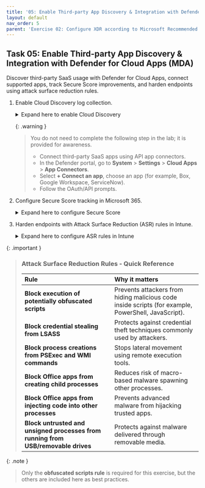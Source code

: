 ```yaml
---
title: '05: Enable Third-party App Discovery & Integration with Defender for Cloud Apps (MDA)'
layout: default
nav_order: 5
parent: 'Exercise 02: Configure XDR according to Microsoft Recommended Practices'
---
```


## Task 05: Enable Third-party App Discovery & Integration with Defender for Cloud Apps (MDA)

Discover third-party SaaS usage with Defender for Cloud Apps, connect supported apps, track Secure Score improvements, and harden endpoints using attack surface reduction rules.


1. Enable Cloud Discovery log collection.

    <details markdown='block'>
    <summary>Expand here to enable Cloud Discovery</summary>
    - In the Defender portal, go to **System** > **Settings**.

    - Select **Cloud Apps** and under **Cloud Discovery**, select **Automatic log upload**.

    - Enable **Automatic log upload** (if firewall/proxy logs are used).

        {: .note }
        > Optionally configure **Continuous reports** and **Score metrics**. 

    - In the leftmost pane, go to **Cloud apps** > **Cloud discovery**.

    - Select the **Discovered apps** tab to review sanctioned/unsanctioned usage and risk scores.  
    </details>

    {: .warning }
    > You do not need to complete the following step in the lab; it is provided for awareness.
    >  - Connect third-party SaaS apps using API app connectors.
    >  - In the Defender portal, go to **System** > **Settings** > **Cloud Apps** > **App Connectors**.
    >  - Select **+ Connect an app**, choose an app (for example, Box, Google Workspace, ServiceNow).
    >  - Follow the OAuth/API prompts. 
     


1. Configure Secure Score tracking in Microsoft 365.

    <details markdown='block'>
    <summary>Expand here to configure Secure Score</summary>
    
    - On the leftmost pane, select **Exposure management**, then **Secure score**.

    - Select the **Recommended actions** tab.

    - In the upper-right corner of the table, select **Filter**.

    - Select **Category**, then **Identity**, then select **Apply**.

    - In the table, select **Ensure multifactor authentication is enabled for all users**.

        {: .note }
        > If it is already completed, then select **Ensure 'Self service password reset enabled' is set to 'All'**.

    - At the bottom of the flyout pane, select **Manage in Microsoft Entra ID** to configure the setting in Microsoft Entra.  
    
    {: .warning }
    > Check on the following steps
    >  - After completion, return to Secure Score.  
    >  - Near the top of the flyout pane, select **Edit status & action plan**, set the status to **Completed**, and select **Save and close**.  
    </details>


1. Harden endpoints with Attack Surface Reduction (ASR) rules in Intune.

    <details markdown='block'>
    <summary>Expand here to configure ASR rules in Intune</summary>
    
    - Open a new browser tab and go to [Microsoft Intune](https://intune.microsoft.com/#home).

    - In the leftmost pane, select **Endpoint security**. 
    
    - Select **Manage** > **Attack surface reduction**, and then select **+ Create policy**.

    - Under **Platform**, select **Windows**.

    - Under **Profile**, select **Attack Surface Reduction Rules**.  
    - Select **Create**.

    - On the Basics tab, under **Name**, enter +++**Attack Surface Reduction Policy**+++, then select **Next**.

    - On the Configuration settings tab, set **Block execution of potentially obfuscated scripts** to **Block**. 
    
    - Select **Next**.

    - Select **Next** through the remaining steps to accept defaults.

    - Select **Save** to create the policy.
     
    </details>

{: .important }
> ### Attack Surface Reduction Rules - Quick Reference
>
> | Rule | Why it matters |
> |:-----|:---------------|
> | **Block execution of potentially obfuscated scripts** | Prevents attackers from hiding malicious code inside scripts (for example, PowerShell, JavaScript). |
> | **Block credential stealing from LSASS** | Protects against credential theft techniques commonly used by attackers. |
> | **Block process creations from PSExec and WMI commands** | Stops lateral movement using remote execution tools. |
> | **Block Office apps from creating child processes** | Reduces risk of macro-based malware spawning other processes. |
> | **Block Office apps from injecting code into other processes** | Prevents advanced malware from hijacking trusted apps. |
> | **Block untrusted and unsigned processes from running from USB/removable drives** | Protects against malware delivered through removable media. |

{: .note }
> Only the **obfuscated scripts rule** is required for this exercise, but the others are included here as best practices.